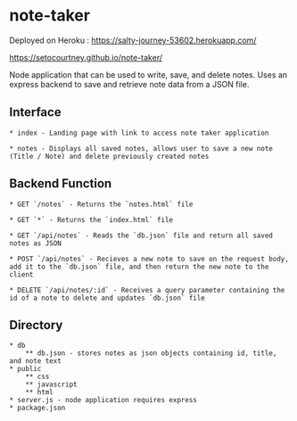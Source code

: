 # note-taker

Deployed on Heroku : https://salty-journey-53602.herokuapp.com/

https://setocourtney.github.io/note-taker/

Node application that can be used to write, save, and delete notes. Uses an express backend to save and retrieve note data from a JSON file.

## Interface

    * index - Landing page with link to access note taker application

    * notes - Displays all saved notes, allows user to save a new note (Title / Note) and delete previously created notes

## Backend Function

    * GET `/notes` - Returns the `notes.html` file

    * GET `*` - Returns the `index.html` file

    * GET `/api/notes` - Reads the `db.json` file and return all saved notes as JSON

    * POST `/api/notes` - Recieves a new note to save on the request body, add it to the `db.json` file, and then return the new note to the client

    * DELETE `/api/notes/:id` - Receives a query parameter containing the id of a note to delete and updates `db.json` file

## Directory

    * db
        ** db.json - stores notes as json objects containing id, title, and note text
    * public
        ** css
        ** javascript
        ** html
    * server.js - node application requires express
    * package.json
    